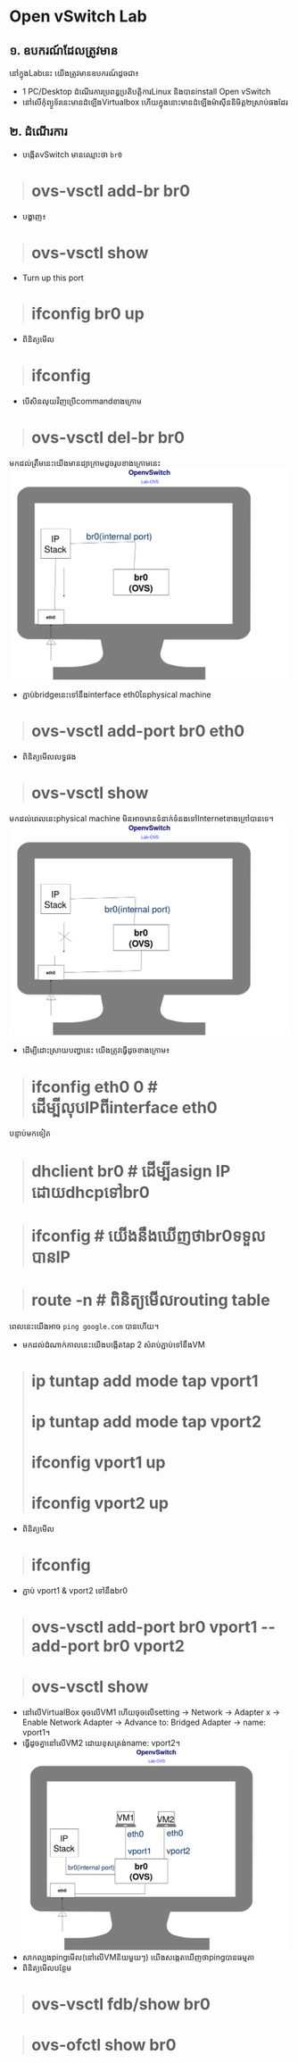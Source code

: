 # Open vSwitch Lab

## <a name="require">១. ឧបករណ៍ដែលត្រូវមាន</a>
នៅក្នុងLabនេះ យើងត្រូវមានឧបករណ៍ដូចជា៖
- 1 PC/Desktop ដំណើរការប្រពន្ធប្រតិបត្តិការLinux និងបានinstall Open vSwitch
- នៅលើកុំព្យូទ័រនេះមានដំឡើងVirtualbox ហើយក្នុងនោះមានដំឡើងម៉ាសុីននិមិត្ត២ស្រាប់ផងដែរ

## <a name="process">២. ដំណើរការ</a>
* បង្កើតvSwitch មានឈ្មោះថា `br0`
> # ovs-vsctl add-br br0

  * បង្ហាញ៖
> # ovs-vsctl show

* Turn up this port
> # ifconfig br0 up

  * ពិនិត្យមើល
> # ifconfig
  * បើសិនលុយវិញប្រើcommandខាងក្រោម
> # ovs-vsctl del-br br0

មកដល់ត្រឹមនេះយើងមានដ្យាក្រាមដូចរូបខាងក្រោមនេះ
![ovs1](/images/ovs_lab1.jpg)

* ភ្ជាប់bridgeនេះទៅនឹងinterface eth0នៃphysical machine
> # ovs-vsctl add-port br0 eth0
  * ពិនិត្យមើលលទ្ធផង
> # ovs-vsctl show

មកដល់ពេលនេះphysical machine មិនអាចមានទំនាក់ទំនងទៅInternetខាងក្រៅបានទេ។​ 
![ovs2](/images/ovs_lab2.jpg)

  * ដើម្បីដោះស្រាយបញ្ហានេះ យើងត្រូវធ្វើដូចខាងក្រោម៖
> # ifconfig eth0 0	# ដើម្បីលុបIPពីinterface eth0

បន្ទាប់មកទៀត
> # dhclient br0 	# ដើម្បីasign IP​ ដោយdhcpទៅbr0

> # ifconfig		# យើងនឹងឃើញថាbr0ទទួលបានIP

> # route -n 		# ពិនិត្យមើលrouting table

ពេលនេះយើងអាច `ping google.com` បានហើយ។
* មកដល់ដំណាក់កាលនេះយើងបង្កើតtap 2 សំរាប់ភ្ជាប់ទៅនឹងVM
> # ip tuntap add mode tap vport1
> # ip tuntap add mode tap vport2
> # ifconfig vport1 up
> # ifconfig vport2 up

  * ពិនិត្យមើល
> # ifconfig

  * ភ្ជាប់ vport1 & vport2 ទៅនឹងbr0
> # ovs-vsctl add-port br0 vport1 -- add-port br0 vport2

> # ovs-vsctl show

  * នៅលើVirtualBox ចុចលើVM1 ហើយចុចលើsetting -> Network​ -> Adapter x -> Enable Network Adapter -> Advance to: Bridged Adapter -> name: vport1។
  * ធ្វើដូចគ្នានៅលើVM2 ដោយខុសត្រង់name: vport2។
![ovs lab](/images/ovsLab.jpg)
  * សាកល្បងpingមើល(នៅលើVMនិយមួយៗ) យើងសង្កេតឃើញថាpingបានធម្មតា
  * ពិនិត្យមើលបន្ថែម
> # ovs-vsctl fdb/show br0

> # ovs-ofctl show br0
